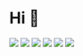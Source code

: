 # Hi 👋

<img src="https://img.shields.io/badge/Haskell-5D4F85?style=flat&logo=Haskell&logoColor=white"/>
<img src="https://img.shields.io/badge/Rust-7A2F00?style=flat&logo=Rust&logoColor=white"/>
<img src="https://img.shields.io/badge/Python-3776AB?style=flat&logo=Python&logoColor=white"/>
<img src="https://img.shields.io/badge/SpringBoot-6DB33F?style=flat&logo=SpringBoot&logoColor=white"/>
<img src="https://img.shields.io/badge/TypeScript-3178C6?style=flat&logo=TypeScript&logoColor=white"/>
<img src="https://img.shields.io/badge/JavaScript-F7DF1E?style=flat&logo=JavaScript&logoColor=white"/>
